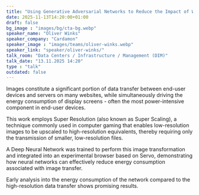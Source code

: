 ```yaml
---
title: "Using Generative Adversarial Networks to Reduce the Impact of Website Images 🇬🇧"
date: 2025-11-13T14:20:00+01:00
draft: false
bg_image : "images/bg/cta-bg.webp"
speaker_name: "Oliver Winks"
speaker_company: "Cardamon"
speaker_image : "images/teams/oliver-winks.webp"
speaker_link: "speaker/oliver-winks/"
talk_room: "Data Centers / Infrastructure / Management (DIM)"
talk_date: "13.11.2025 14:20"
type : "talk"
outdated: false
---
```


Images constitute a significant portion of data transfer between end-user devices and servers on many websites, while simultaneously driving the energy consumption of display screens - often the most power-intensive component in end-user devices.

This work employs Super Resolution (also known as Super Scaling), a technique commonly used in computer gaming that enables low-resolution images to be upscaled to high-resolution equivalents, thereby requiring only the transmission of smaller, low-resolution files.

A Deep Neural Network was trained to perform this image transformation and integrated into an experimental browser based on Servo, demonstrating how neural networks can effectively reduce energy consumption associated with image transfer.

Early analysis into the energy consumption of the network compared to the high-resolution data transfer shows promising results.
